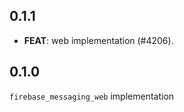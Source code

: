 ## 0.1.1

 - **FEAT**: web implementation (#4206).

## 0.1.0

`firebase_messaging_web` implementation